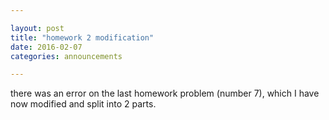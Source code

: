 ```yaml
---

layout: post
title: "homework 2 modification"
date: 2016-02-07
categories: announcements

---
```


there was an error on the last homework problem (number 7), which I have now modified and split into 2 parts.